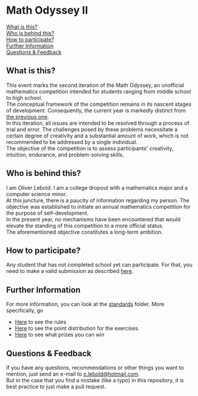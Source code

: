 # Math Odyssey II

[What is this?](#what-is-this)\
[Who is behind this?](#who-is-behind-this)\
[How to participate?](#how-to-participate)\
[Further Information](#further-information)\
[Questions & Feedback](#questions--feedback)

## What is this?

This event marks the second iteration of the Math Odyssey, an unofficial mathematics competition intended for students ranging from middle school to high school.\
The conceptual framework of the competition remains in its nascent stages of development. Consequently, the current year is markedly distinct from [the previous one](https://www.overleaf.com/read/jdttxtdrgpdk#da9747).\
In this iteration, all issues are intended to be resolved through a process of trial and error. The challenges posed by these problems necessitate a certain degree of creativity and a substantial amount of work, which is not recommended to be addressed by a single individual.\
The objective of the competition is to assess participants' creativity, intuition, endurance, and problem-solving skills.

## Who is behind this?

I am Oliver Lebold. I am a college dropout with a mathematics major and a computer science minor.\
At this juncture, there is a paucity of information regarding my person. The objective was established to initiate an annual mathematics competition for the purpose of self-development.\
In the present year, no mechanisms have been encountered that would elevate the standing of this competition to a more official status.\
The aforementioned objective constitutes a long-term ambition.

## How to participate?

Any student that has not completed school yet can participate. For that, you need to make a valid submission as described [here](https://github.com/Pseudoexpertise/Math-Odyssee-II/blob/main/standards/rules.md#correct-submission).

## Further Information

For more information, you can look at the [standards](./standards/) folder. More specifically, go

- [Here](./standards/rules.md) to see the rules
- [Here](./standards/evaluation.md) to see the point distribution for the exercises.
- [Here](./standards/prizes.md) to see what prizes you can win


## Questions & Feedback

If you have any questions, recommendations or other things you want to mention, just send an e-mail to o.lebold@hotmail.com.\
But in the case that you find a mistake (like a typo) in this repository, it is best practice to just make a pull request.
